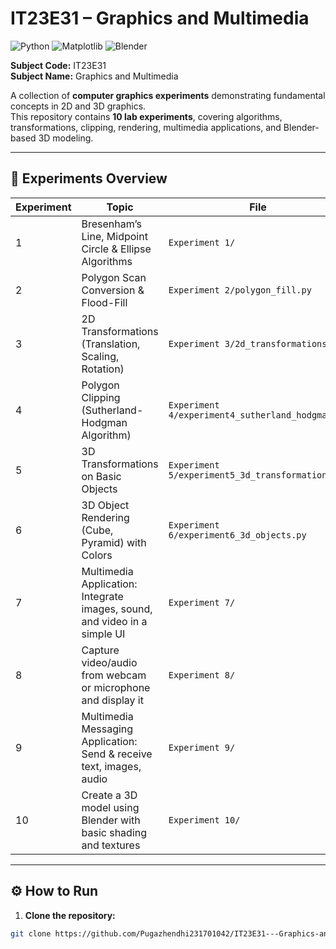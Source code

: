 # IT23E31 – Graphics and Multimedia

![Python](https://img.shields.io/badge/Python-3.13.7-blue)
![Matplotlib](https://img.shields.io/badge/Matplotlib-2D%2F3D-green)
![Blender](https://img.shields.io/badge/Blender-3D-orange)

**Subject Code:** IT23E31  
**Subject Name:** Graphics and Multimedia

A collection of **computer graphics experiments** demonstrating fundamental concepts in 2D and 3D graphics.  
This repository contains **10 lab experiments**, covering algorithms, transformations, clipping, rendering, multimedia applications, and Blender-based 3D modeling.

---

## 📂 Experiments Overview

| Experiment | Topic | File |
|------------|-------|------|
| 1 | Bresenham’s Line, Midpoint Circle & Ellipse Algorithms | `Experiment 1/` |
| 2 | Polygon Scan Conversion & Flood-Fill | `Experiment 2/polygon_fill.py` |
| 3 | 2D Transformations (Translation, Scaling, Rotation) | `Experiment 3/2d_transformations.py` |
| 4 | Polygon Clipping (Sutherland-Hodgman Algorithm) | `Experiment 4/experiment4_sutherland_hodgman.py` |
| 5 | 3D Transformations on Basic Objects | `Experiment 5/experiment5_3d_transformations.py` |
| 6 | 3D Object Rendering (Cube, Pyramid) with Colors | `Experiment 6/experiment6_3d_objects.py` |
| 7 | Multimedia Application: Integrate images, sound, and video in a simple UI | `Experiment 7/` |
| 8 | Capture video/audio from webcam or microphone and display it | `Experiment 8/` |
| 9 | Multimedia Messaging Application: Send & receive text, images, audio | `Experiment 9/` |
| 10 | Create a 3D model using Blender with basic shading and textures | `Experiment 10/` |

---

## ⚙️ How to Run

1. **Clone the repository:**
```bash
git clone https://github.com/Pugazhendhi231701042/IT23E31---Graphics-and-Multimedia.git
